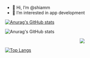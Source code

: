 - 👋 Hi, I’m @shiamm
- 👀 I’m interested in app development

[![Anurag's GitHub stats](https://github-readme-stats.vercel.app/api?username=shiamm)](https://github.com/anuraghazra/github-readme-stats)

![Anurag's GitHub stats](https://github-readme-stats.vercel.app/api?username=shiamm&show_icons=true)


<div align="center">
<img src="https://komarev.com/ghpvc/?username=shiamm&&style=flat-square" align="center" />
</div>  

[![Top Langs](https://github-readme-stats.vercel.app/api/top-langs/?username=shiamm&layout=compact)](https://github.com/anuraghazra/github-readme-stats)
<!---
- 💞️ I’m looking to collaborate on ...
- 📫 How to reach me ...
shiamm/shiamm is a ✨ special ✨ repository because its `README.md` (this file) appears on your GitHub profile.
You can click the Preview link to take a look at your changes.
--->

